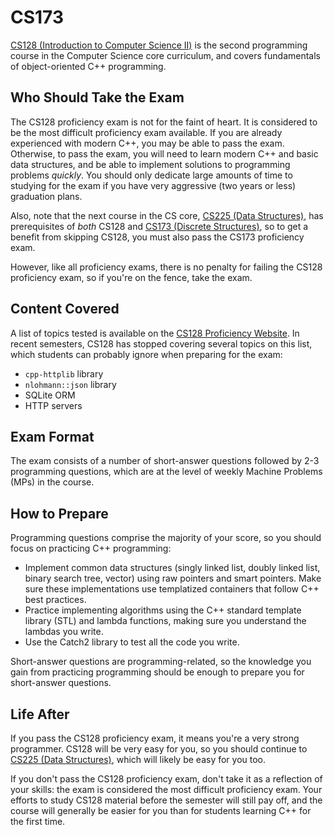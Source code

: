 # CS173

[CS128 (Introduction to Computer Science II)](../Course%20Wiki/CS%20Course%20Offerings/CS128.md) is the second programming course in the Computer Science core curriculum, and covers fundamentals of object-oriented C++ programming.

## Who Should Take the Exam

The CS128 proficiency exam is not for the faint of heart. It is considered to be the most difficult proficiency exam available. If you are already experienced with modern C++, you may be able to pass the exam. Otherwise, to pass the exam, you will need to learn modern C++ and basic data structures, and be able to implement solutions to programming problems _quickly_. You should only dedicate large amounts of time to studying for the exam if you have very aggressive (two years or less) graduation plans.

Also, note that the next course in the CS core, [CS225 (Data Structures)](../Course%20Wiki/CS%20Course%20Offerings/CS225.md), has prerequisites of _both_ CS128 and [CS173 (Discrete Structures)](../Course%20Wiki/CS%20Course%20Offerings/CS173.md), so to get a benefit from skipping CS128, you must also pass the CS173 proficiency exam.

However, like all proficiency exams, there is no penalty for failing the CS128 proficiency exam, so if you're on the fence, take the exam.

## Content Covered

A list of topics tested is available on the [CS128 Proficiency Website](https://proficiency.cs128.org). In recent semesters, CS128 has stopped covering several topics on this list, which students can probably ignore when preparing for the exam:

- `cpp-httplib` library
- `nlohmann::json` library
- SQLite ORM
- HTTP servers

## Exam Format

The exam consists of a number of short-answer questions followed by 2-3 programming questions, which are at the level of weekly Machine Problems (MPs) in the course.

## How to Prepare

Programming questions comprise the majority of your score, so you should focus on practicing C++ programming:

- Implement common data structures (singly linked list, doubly linked list, binary search tree, vector) using raw pointers and smart pointers. Make sure these implementations use templatized containers that follow C++ best practices.
- Practice implementing algorithms using the C++ standard template library (STL) and lambda functions, making sure you understand the lambdas you write.
- Use the Catch2 library to test all the code you write.

Short-answer questions are programming-related, so the knowledge you gain from practicing programming should be enough to prepare you for short-answer questions.

## Life After

If you pass the CS128 proficiency exam, it means you're a very strong programmer. CS128 will be very easy for you, so you should continue to [CS225 (Data Structures)](../Course%20Wiki/CS%20Course%20Offerings/CS225.md), which will likely be easy for you too.

If you don't pass the CS128 proficiency exam, don't take it as a reflection of your skills: the exam is considered the most difficult proficiency exam. Your efforts to study CS128 material before the semester will still pay off, and the course will generally be easier for you than for students learning C++ for the first time.

